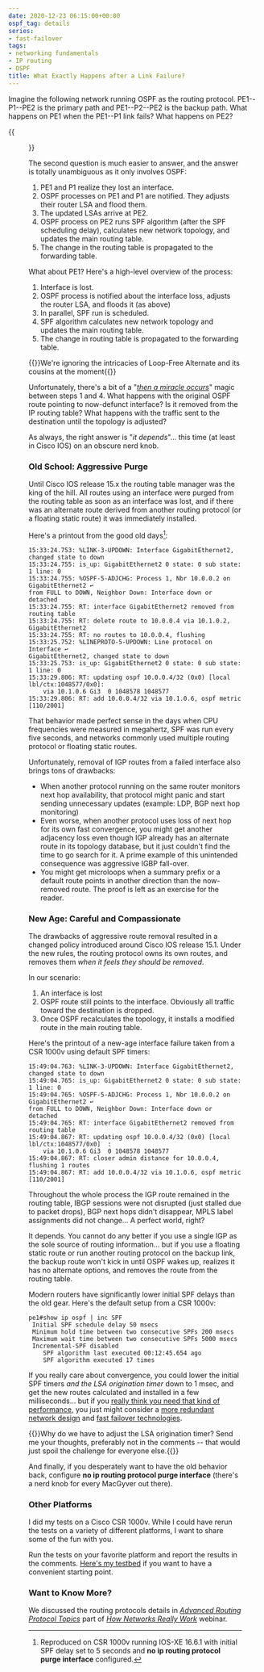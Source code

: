 ```yaml
---
date: 2020-12-23 06:15:00+00:00
ospf_tag: details
series:
- fast-failover
tags:
- networking fundamentals
- IP routing
- OSPF
title: What Exactly Happens after a Link Failure?
---
```

Imagine the following network running OSPF as the routing protocol. PE1--P1--PE2 is the primary path and PE1--P2--PE2 is the backup path. What happens on PE1 when the PE1--P1 link fails? What happens on PE2?

{{<figure src="/2020/12/igp-failover-topology.png" caption="Sample 4-router network with a primary and a backup path">}}

The second question is much easier to answer, and the answer is totally unambiguous as it only involves OSPF:
<!--more-->
1. PE1 and P1 realize they lost an interface.
2. OSPF processes on PE1 and P1 are notified. They adjusts their router LSA and flood them.
3. The updated LSAs arrive at PE2.
4. OSPF process on PE2 runs SPF algorithm (after the SPF scheduling delay), calculates new network topology, and updates the main routing table.
5. The change in the routing table is propagated to the forwarding table.

What about PE1? Here's a high-level overview of the process:

1. Interface is lost.
2. OSPF process is notified about the interface loss, adjusts the router LSA, and floods it (as above)
3. In parallel, SPF run is scheduled. 
4. SPF algorithm calculates new network topology and updates the main routing table.
5. The change in routing table is propagated to the forwarding table.

{{<note>}}We're ignoring the intricacies of Loop-Free Alternate and its cousins at the moment{{</note>}}

Unfortunately, there's a bit of a "*[then a miracle occurs](http://www.sciencecartoonsplus.com/gallery/math/math07.gif)*" magic between steps 1 and 4. What happens with the original OSPF route pointing to now-defunct interface? Is it removed from the IP routing table? What happens with the traffic sent to the destination until the topology is adjusted?

As always, the right answer is "_it depends_"... this time (at least in Cisco IOS) on an obscure nerd knob.

### Old School: Aggressive Purge

Until Cisco IOS release 15.x the routing table manager was the king of the hill. All routes using an interface were purged from the routing table as soon as an interface was lost, and if there was an alternate route derived from another routing protocol (or a floating static route) it was immediately installed.

Here's a printout from the good old days[^1]:

```
15:33:24.753: %LINK-3-UPDOWN: Interface GigabitEthernet2, changed state to down
15:33:24.755: is_up: GigabitEthernet2 0 state: 0 sub state: 1 line: 0
15:33:24.755: %OSPF-5-ADJCHG: Process 1, Nbr 10.0.0.2 on GigabitEthernet2 ↩
from FULL to DOWN, Neighbor Down: Interface down or detached
15:33:24.755: RT: interface GigabitEthernet2 removed from routing table
15:33:24.755: RT: delete route to 10.0.0.4 via 10.1.0.2, GigabitEthernet2
15:33:24.755: RT: no routes to 10.0.0.4, flushing
15:33:25.752: %LINEPROTO-5-UPDOWN: Line protocol on Interface ↩
GigabitEthernet2, changed state to down
15:33:25.753: is_up: GigabitEthernet2 0 state: 0 sub state: 1 line: 0
15:33:29.806: RT: updating ospf 10.0.0.4/32 (0x0) [local lbl/ctx:1048577/0x0]:
    via 10.1.0.6 Gi3  0 1048578 1048577
15:33:29.806: RT: add 10.0.0.4/32 via 10.1.0.6, ospf metric [110/2001]
```

That behavior made perfect sense in the days when CPU frequencies were measured in megahertz, SPF was run every five seconds, and networks commonly used multiple routing protocol or floating static routes.

Unfortunately, removal of IGP routes from a failed interface also brings tons of drawbacks:

* When another protocol running on the same router monitors next hop availability, that protocol might panic and start sending unnecessary updates (example: LDP, BGP next hop monitoring)
* Even worse, when another protocol uses loss of next hop for its own fast convergence, you might get another adjacency loss even though IGP already has an alternate route in its topology database, but it just couldn't find the time to go search for it. A prime example of this unintended consequence was aggressive IGBP fall-over.
* You might get microloops when a summary prefix or a default route points in another direction than the now-removed route. The proof is left as an exercise for the reader.

### New Age: Careful and Compassionate

The drawbacks of aggressive route removal resulted in a changed policy introduced around Cisco IOS release 15.1. Under the new rules, the routing protocol owns its own routes, and removes them *when it feels they should be removed*.

In our scenario:

1. An interface is lost
2. OSPF route still points to the interface. Obviously all traffic toward the destination is dropped.
3. Once OSPF recalculates the topology, it installs a modified route in the main routing table.

Here's the printout of a new-age interface failure taken from a CSR 1000v using default SPF timers:

```
15:49:04.763: %LINK-3-UPDOWN: Interface GigabitEthernet2, changed state to down
15:49:04.765: is_up: GigabitEthernet2 0 state: 0 sub state: 1 line: 0
15:49:04.765: %OSPF-5-ADJCHG: Process 1, Nbr 10.0.0.2 on GigabitEthernet2 ↩
from FULL to DOWN, Neighbor Down: Interface down or detached
15:49:04.765: RT: interface GigabitEthernet2 removed from routing table
15:49:04.867: RT: updating ospf 10.0.0.4/32 (0x0) [local lbl/ctx:1048577/0x0]  :
    via 10.1.0.6 Gi3  0 1048578 1048577
15:49:04.867: RT: closer admin distance for 10.0.0.4, flushing 1 routes
15:49:04.867: RT: add 10.0.0.4/32 via 10.1.0.6, ospf metric [110/2001]
```

Throughout the whole process the IGP route remained in the routing table, IBGP sessions were not disrupted (just stalled due to packet drops), BGP next hops didn't disappear, MPLS label assignments did not change... A perfect world, right?

It depends. You cannot do any better if you use a single IGP as the sole source of routing information... but if you use a floating static route or run another routing protocol on the backup link, the backup route won't kick in until OSPF wakes up, realizes it has no alternate options, and removes the route from the routing table.

Modern routers have significantly lower initial SPF delays than the old gear. Here's the default setup from a CSR 1000v:

```
pe1#show ip ospf | inc SPF
 Initial SPF schedule delay 50 msecs
 Minimum hold time between two consecutive SPFs 200 msecs
 Maximum wait time between two consecutive SPFs 5000 msecs
 Incremental-SPF disabled
	SPF algorithm last executed 00:12:45.654 ago
	SPF algorithm executed 17 times
```

If you really care about convergence, you could lower the initial SPF timers *and the LSA origination timer* down to 1 msec, and get the new routes calculated and installed in a few milliseconds... but if you [really think you need that kind of performance](https://blog.ipspace.net/2020/11/fast-failover-challenge.html), you just might consider a [more redundant network design](https://blog.ipspace.net/2020/11/fast-failover-topologies.html) and [fast failover technologies](https://blog.ipspace.net/2020/12/fast-failover-techniques.html).

{{<note>}}Why do we have to adjust the LSA origination timer? Send me your thoughts, preferably not in the comments -- that would just spoil the challenge for everyone else.{{</note>}}

And finally, if you desperately want to have the old behavior back, configure **‌no ip routing protocol purge interface** (there's a nerd knob for every MacGyver out there).

### Other Platforms

I did my tests on a Cisco CSR 1000v. While I could have rerun the tests on a variety of different platforms, I want to share some of the fun with you. 

Run the tests on your favorite platform and report the results in the comments. [Here's my testbed](https://github.com/ipspace/netlab-examples/tree/master/routing/failover) if you want to have a convenient starting point.

### Want to Know More?

We discussed the routing protocols details in *[Advanced Routing Protocol Topics](https://my.ipspace.net/bin/list?id=Net101#ADV_ROUTING)* part of *[How Networks Really Work](https://www.ipspace.net/How_Networks_Really_Work)* webinar.

[^1]: Reproduced on CSR 1000v running IOS-XE 16.6.1 with initial SPF delay set to 5 seconds and **‌no ip routing protocol purge interface** configured.
